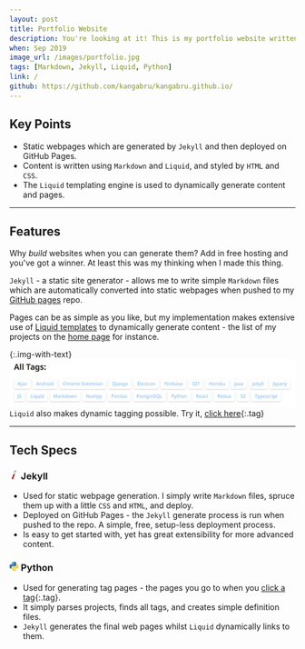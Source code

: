 ```yaml
---
layout: post
title: Portfolio Website
description: You're looking at it! This is my portfolio website written in <code>Markdown</code>, generated by <code>Jekyll</code>, and hosted on GitHub pages.
when: Sep 2019
image_url: /images/portfolio.jpg
tags: [Markdown, Jekyll, Liquid, Python]
link: /
github: https://github.com/kangabru/kangabru.github.io/
---
```


## Key Points
- Static webpages which are generated by `Jekyll` and then deployed on GitHub Pages.
- Content is written using `Markdown` and `Liquid`, and styled by `HTML` and `CSS`.
- The `Liquid` templating engine is used to dynamically generate content and pages.

---

## Features

Why _build_ websites when you can generate them? Add in free hosting and you've got a winner. At least this was my thinking when I made this thing.

`Jekyll` - a static site generator - allows me to write simple `Markdown` files which are automatically converted into static webpages when pushed to my [GitHub pages](https://pages.github.com/) repo.

Pages can be as simple as you like, but my implementation makes extensive use of [Liquid templates](https://shopify.github.io/liquid/) to dynamically generate content - the list of my projects on the [home page](/) for instance.

{:.img-with-text}
![Images of tags in action](/images/portfolio_tags.jpg)<br>
`Liquid` also makes dynamic tagging possible. Try it, [click here](/tags/JS){:.tag}

---

## Tech Specs

### ![Jekyll](/icons/jekyll.png) Jekyll
- Used for static webpage generation. I simply write `Markdown` files, spruce them up with a little `CSS` and `HTML`, and deploy.
- Deployed on GitHub Pages - the `Jekyll` generate process is run when pushed to the repo. A simple, free, setup-less deployment process.
- Is easy to get started with, yet has great extensibility for more advanced content.

### ![Python](/icons/python.png) Python
- Used for generating tag pages - the pages you go to when you [click a tag](/tags/Python){:.tag}.
- It simply parses projects, finds all tags, and creates simple definition files.
- `Jekyll` generates the final web pages whilst `Liquid` dynamically links to them.
